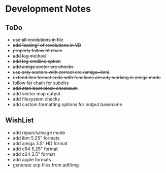 Development Notes
=================

ToDo
----
* ~~use all revolutions in file~~
* ~~add 'baking' of revolutions in VD~~
* ~~properly follow ht chain~~
* ~~add log method~~
* ~~add log cmdline option~~
* ~~add amiga sector crc checks~~
* ~~use only sectors with correct crc (amiga+ibm)~~
* ~~extend ibm format code with functions already working in amiga mode~~
* follow fat chain for subdirs
* ~~add atari boot block checksum~~
* add sector map output
* add filesystem checks
* add custom formatting options for output basename

WishList
--------
* add repair/salvage mode
* add ibm 5.25" formats
* add amiga 3.5" HD format
* add c64 5.25" format
* add c64 3.5" format
* add apple formats
* generate scp files from adf/img

